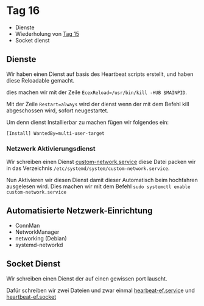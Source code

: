 # Tag 16

- Dienste
- Wiederholung von [Tag 15](Tag%2015.md)
- Socket dienst

## Dienste

Wir haben einen Dienst auf basis des Heartbeat scripts erstellt, und haben diese Reloadable gemacht.

dies machen wir mit der Zeile `EcexReload=/usr/bin/kill -HUB $MAINPID`.

Mit der Zeile `Restart=always` wird der dienst wenn der mit dem Befehl kill abgeschossen wird, sofort neugestartet.

Um denn dienst Installierbar zu machen fügen wir folgendes ein:

`[Install]
WantedBy=multi-user-target`

### Netzwerk Aktivierungsdienst

Wir schreiben einen Dienst [custom-network.service](./Units/custom-network.service) diese Datei packen wir in das Verzeichnis `/etc/systemd/system/custom-network.service`.

Nun Aktivieren wir diesen Dienst damit dieser Automatisch beim hochfahren ausgelesen wird. Dies machen wir mit dem Befehl `sudo systemctl enable custom-network.service`

## Automatisierte Netzwerk-Einrichtung

- ConnMan
- NetworkManager
- networking (Debian)
- systemd-networkd

## Socket Dienst

Wir schreiben einen Dienst der auf einen gewissen port lauscht.

Dafür schreiben wir zwei Dateien und zwar einmal
[hearbeat-ef.servic](./Units/heartbeat-ef.service)e und [heartbeat-ef.socket](./Units/heartbeat-ef.socket)
